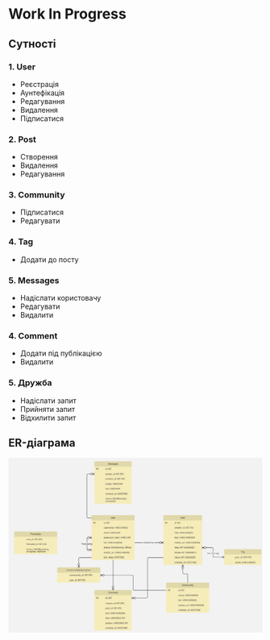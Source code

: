 # Work In Progress

## Сутності

### 1. User
- Реєстрація
- Аунтефікація
- Редагування
- Видалення
- Підписатися

### 2. Post
- Створення
- Видалення
- Редагування

### 3. Community
- Підписатися
- Редагувати

### 4. Tag
- Додати до посту

### 5. Messages
- Надіслати користовачу
- Редагувати
- Видалити

### 4. Comment
- Додати під публікацією
- Видалити

### 5. Дружба
- Надіслати запит
- Прийняти запит 
- Відхилити запит

## ER-діаграма
<p align="center">
    <img src='diagrams/diagram.jpg'/>
</p>
